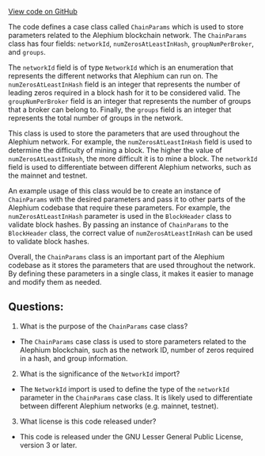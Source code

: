 [View code on GitHub](https://github.com/alephium/alephium/blob/master/api/src/main/scala/org/alephium/api/model/ChainParams.scala)

The code defines a case class called `ChainParams` which is used to store parameters related to the Alephium blockchain network. The `ChainParams` class has four fields: `networkId`, `numZerosAtLeastInHash`, `groupNumPerBroker`, and `groups`.

The `networkId` field is of type `NetworkId` which is an enumeration that represents the different networks that Alephium can run on. The `numZerosAtLeastInHash` field is an integer that represents the number of leading zeros required in a block hash for it to be considered valid. The `groupNumPerBroker` field is an integer that represents the number of groups that a broker can belong to. Finally, the `groups` field is an integer that represents the total number of groups in the network.

This class is used to store the parameters that are used throughout the Alephium network. For example, the `numZerosAtLeastInHash` field is used to determine the difficulty of mining a block. The higher the value of `numZerosAtLeastInHash`, the more difficult it is to mine a block. The `networkId` field is used to differentiate between different Alephium networks, such as the mainnet and testnet.

An example usage of this class would be to create an instance of `ChainParams` with the desired parameters and pass it to other parts of the Alephium codebase that require these parameters. For example, the `numZerosAtLeastInHash` parameter is used in the `BlockHeader` class to validate block hashes. By passing an instance of `ChainParams` to the `BlockHeader` class, the correct value of `numZerosAtLeastInHash` can be used to validate block hashes.

Overall, the `ChainParams` class is an important part of the Alephium codebase as it stores the parameters that are used throughout the network. By defining these parameters in a single class, it makes it easier to manage and modify them as needed.
## Questions: 
 1. What is the purpose of the `ChainParams` case class?
- The `ChainParams` case class is used to store parameters related to the Alephium blockchain, such as the network ID, number of zeros required in a hash, and group information.

2. What is the significance of the `NetworkId` import?
- The `NetworkId` import is used to define the type of the `networkId` parameter in the `ChainParams` case class. It is likely used to differentiate between different Alephium networks (e.g. mainnet, testnet).

3. What license is this code released under?
- This code is released under the GNU Lesser General Public License, version 3 or later.